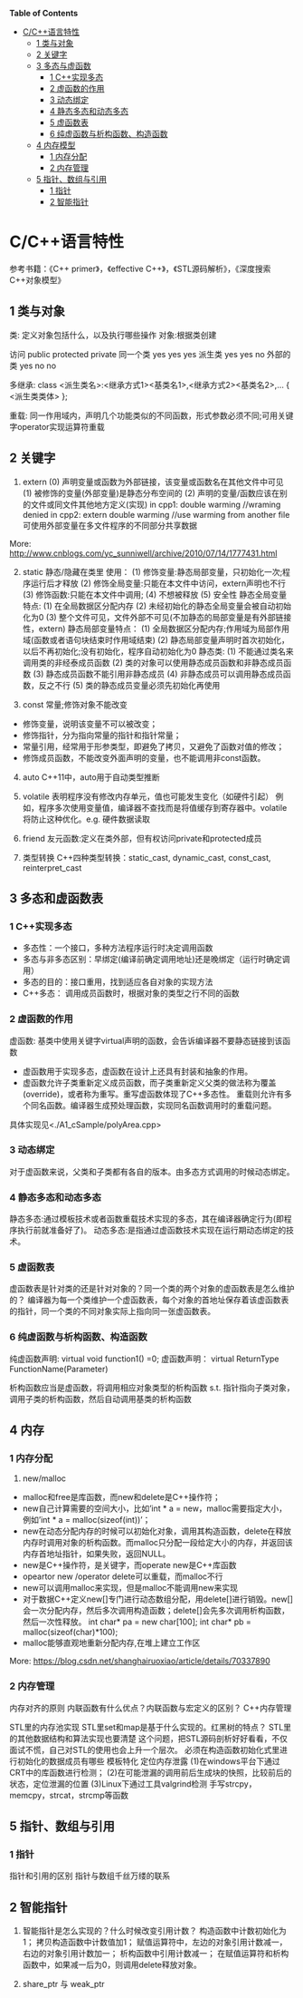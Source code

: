 <!-- markdown-toc start - Don't edit this section. Run M-x markdown-toc-generate-toc again -->
**Table of Contents**

* [C/C++语言特性](#C/C++语言特性)
	* [1 类与对象](#1-类与对象)
	* [2 关键字](#2-关键字)
	* [3 多态与虚函数](#3-多态与虚函数)
		* [1 C++实现多态](#1-C++实现多态)
		* [2 虚函数的作用](#2-虚函数的作用)
		* [3 动态绑定](#3-动态绑定)
		* [4 静态多态和动态多态](#4-静态多态和动态多态)
		* [5 虚函数表](#5-虚函数表)
		* [6 纯虚函数与析构函数、构造函数](#6-纯虚函数与析构函数、构造函数)
	* [4 内存模型](#4-内存模型)
		* [1 内存分配](#1-内存分配)
		* [2 内存管理](#2-内存管理)
	* [5 指针、数组与引用](#5-指针、数组与引用)
		* [1 指针](#1-指针)
		* [2 智能指针](#2-智能指针)
  

<!-- markdown-toc end -->

# C/C++语言特性
参考书籍：《C++ primer》，《effective C++》，《STL源码解析》，《深度搜索C++对象模型》

## 1 类与对象
类:  定义对象包括什么，以及执行哪些操作
对象:根据类创建

访问       public   protected	private
同一个类   yes	    yes	        yes
派生类     yes	    yes	        no
外部的类   yes	    no          no

多继承:
class <派生类名>:<继承方式1><基类名1>,<继承方式2><基类名2>,…
{
<派生类类体>
};

重载: 同一作用域内，声明几个功能类似的不同函数，形式参数必须不同;可用关键字operator实现运算符重载


## 2 关键字
1. extern
(0) 声明变量或函数为外部链接，该变量或函数名在其他文件中可见
(1) 被修饰的变量(外部变量)是静态分布空间的
(2) 声明的变量/函数应该在别的文件或同文件其他地方定义(实现)
in cpp1:
	double warming //wraming denied
in cpp2:
	extern double warming //use warming from another file
可使用外部变量在多文件程序的不同部分共享数据

More:
http://www.cnblogs.com/yc_sunniwell/archive/2010/07/14/1777431.html

2. static
静态/隐藏在类里
使用：
(1) 修饰变量:静态局部变量，只初始化一次;程序运行后才释放
(2) 修饰全局变量:只能在本文件中访问，extern声明也不行
(3) 修饰函数:只能在本文件中调用;
(4) 不想被释放
(5) 安全性
静态全局变量特点:
(1) 在全局数据区分配内存
(2) 未经初始化的静态全局变量会被自动初始化为0
(3) 整个文件可见，文件外部不可见(不加静态的局部变量是有外部链接性，extern)
静态局部变量特点：
(1) 全局数据区分配内存;作用域为局部作用域(函数或者语句块结束时作用域结束)
(2) 静态局部变量声明时首次初始化，以后不再初始化;没有初始化，程序自动初始化为0
静态类:
(1) 不能通过类名来调用类的非经泰成员函数
(2) 类的对象可以使用静态成员函数和非静态成员函数
(3) 静态成员函数不能引用非静态成员
(4) 非静态成员可以调用静态成员函数，反之不行
(5) 类的静态成员变量必须先初始化再使用

3. const
常量;修饰对象不能改变
- 修饰变量，说明该变量不可以被改变；
- 修饰指针，分为指向常量的指针和指针常量；
- 常量引用，经常用于形参类型，即避免了拷贝，又避免了函数对值的修改；
- 修饰成员函数，不能改变外面声明的变量，也不能调用非const函数。

4. auto
C++11中，auto用于自动类型推断

5. volatile
表明程序没有修改内存单元，值也可能发生变化（如硬件引起）
例如，程序多次使用变量值，编译器不查找而是将值缓存到寄存器中。volatile将防止这种优化。e.g. 硬件数据读取

6. friend
友元函数:定义在类外部，但有权访问private和protected成员



7. 类型转换
C++四种类型转换：static_cast, dynamic_cast, const_cast, reinterpret_cast

## 3 多态和虚函数表
### 1 C++实现多态
- 多态性：一个接口，多种方法程序运行时决定调用函数
- 多态与非多态区别：早绑定(编译前确定调用地址)还是晚绑定（运行时确定调用）
- 多态的目的：接口重用，找到适应各自对象的实现方法
- C++多态： 调用成员函数时，根据对象的类型之行不同的函数

### 2 虚函数的作用
虚函数: 基类中使用关键字virtual声明的函数，会告诉编译器不要静态链接到该函数
- 虚函数用于实现多态，虚函数在设计上还具有封装和抽象的作用。
- 虚函数允许子类重新定义成员函数，而子类重新定义父类的做法称为覆盖(override)，或者称为重写。重写虚函数体现了C++多态性。
重载则允许有多个同名函数。编译器生成预处理函数，实现同名函数调用时的重载问题。

具体实现见<./A1_cSample/polyArea.cpp>

### 3 动态绑定
对于虚函数来说，父类和子类都有各自的版本。由多态方式调用的时候动态绑定。

### 4 静态多态和动态多态
静态多态:通过模板技术或者函数重载技术实现的多态，其在编译器确定行为(即程序执行前就准备好了)。
动态多态:是指通过虚函数技术实现在运行期动态绑定的技术。

### 5 虚函数表
虚函数表是针对类的还是针对对象的？同一个类的两个对象的虚函数表是怎么维护的？
编译器为每一个类维护一个虚函数表，每个对象的首地址保存着该虚函数表的指针，同一个类的不同对象实际上指向同一张虚函数表。

### 6 纯虚函数与析构函数、构造函数
纯虚函数声明:
virtual void function1() =0;
虚函数声明：
virtual ReturnType FunctionName(Parameter)

析构函数应当是虚函数，将调用相应对象类型的析构函数
s.t. 指针指向子类对象，调用子类的析构函数，然后自动调用基类的析构函数

## 4 内存 
### 1 内存分配
1. new/malloc
- malloc和free是库函数，而new和delete是C++操作符；
- new自己计算需要的空间大小，比如’int * a = new，malloc需要指定大小，例如’int * a = malloc(sizeof(int))’；
- new在动态分配内存的时候可以初始化对象，调用其构造函数，delete在释放内存时调用对象的析构函数。而malloc只分配一段给定大小的内存，并返回该内存首地址指针，如果失败，返回NULL。
- new是C++操作符，是关键字，而operate new是C++库函数
- opeartor new /operator delete可以重载，而malloc不行
- new可以调用malloc来实现，但是malloc不能调用new来实现
- 对于数据C++定义new[]专门进行动态数组分配，用delete[]进行销毁。new[]会一次分配内存，然后多次调用构造函数；delete[]会先多次调用析构函数，然后一次性释放。
	int char* pa = new char[100];
	int char* pb = malloc(sizeof(char)*100);
- malloc能够直观地重新分配内存,在堆上建立工作区

More:
https://blog.csdn.net/shanghairuoxiao/article/details/70337890

### 2 内存管理
内存对齐的原则
内联函数有什么优点？内联函数与宏定义的区别？
C++内存管理

STL里的内存池实现
STL里set和map是基于什么实现的。红黑树的特点？
STL里的其他数据结构和算法实现也要清楚 
这个问题，把STL源码剖析好好看看，不仅面试不慌，自己对STL的使用也会上升一个层次。
必须在构造函数初始化式里进行初始化的数据成员有哪些
模板特化
定位内存泄露 
(1)在windows平台下通过CRT中的库函数进行检测； 
(2)在可能泄漏的调用前后生成块的快照，比较前后的状态，定位泄漏的位置 
(3)Linux下通过工具valgrind检测
手写strcpy，memcpy，strcat，strcmp等函数
 



## 5 指针、数组与引用

### 1 指针
指针和引用的区别
指针与数组千丝万缕的联系


## 2 智能指针
1. 智能指针是怎么实现的？什么时候改变引用计数？
构造函数中计数初始化为1；
拷贝构造函数中计数值加1；
赋值运算符中，左边的对象引用计数减一，右边的对象引用计数加一；
析构函数中引用计数减一；
在赋值运算符和析构函数中，如果减一后为0，则调用delete释放对象。

2. share_ptr 与 weak_ptr





